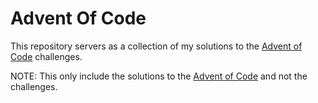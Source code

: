 # Advent Of Code

This repository servers as a collection of my solutions to the [Advent of
Code](https://adventofcode.com/) challenges.

NOTE: This only include the solutions to the [Advent of Code](https://adventofcode.com/) and not the challenges.
